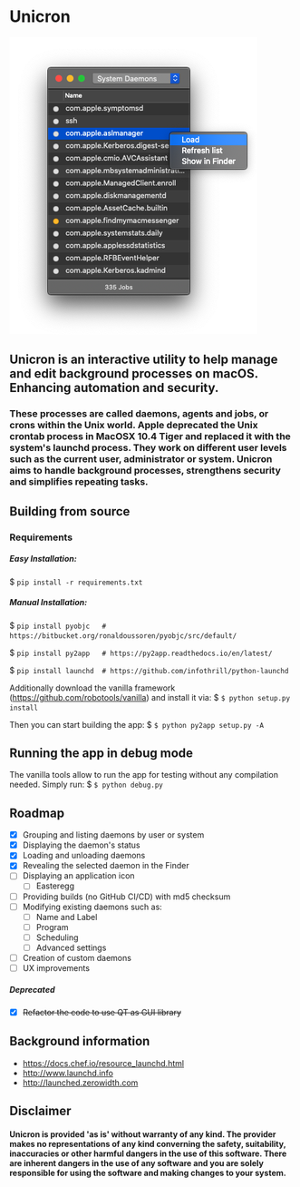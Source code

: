 # Unicron

![Interface](https://raw.githubusercontent.com/form-follows-function/unicron/master/ui.png)


## Unicron is an interactive utility to help manage and edit background processes on macOS. Enhancing automation and security. 

### These processes are called daemons, agents and jobs, or crons within the Unix world. Apple deprecated the Unix crontab process in MacOSX 10.4 Tiger and replaced it with the system's launchd process. They work on different user levels such as the current user, administrator or system. Unicron aims to handle background processes, strengthens security and simplifies repeating tasks.



## Building from source

### Requirements

##### Easy Installation:
$ `pip install -r requirements.txt`


##### Manual Installation:
$ `pip install pyobjc   # https://bitbucket.org/ronaldoussoren/pyobjc/src/default/`

$ `pip install py2app   # https://py2app.readthedocs.io/en/latest/`

$ `pip install launchd  # https://github.com/infothrill/python-launchd`


Additionally download the vanilla framework (https://github.com/robotools/vanilla) and install it via:
$ `$ python setup.py install`


Then you can start building the app:
$  `$ python py2app setup.py -A`


## Running the app in debug mode

The vanilla tools allow to run the app for testing without any compilation needed. Simply run:
$ `$ python debug.py`



## Roadmap

- [x] Grouping and listing daemons by user or system
- [x] Displaying the daemon's status
- [x] Loading and unloading daemons
- [x] Revealing the selected daemon in the Finder
- [ ] Displaying an application icon
   - [ ] Easteregg
- [ ] Providing builds (no GitHub CI/CD) with md5 checksum
- [ ] Modifying existing daemons such as:
  - [ ] Name and Label
  - [ ] Program
  - [ ] Scheduling
  - [ ] Advanced settings
- [ ] Creation of custom daemons
- [ ] UX improvements

##### Deprecated
- [x] ~~Refactor the code to use QT as GUI library~~


## Background information

- https://docs.chef.io/resource_launchd.html
- http://www.launchd.info
- http://launched.zerowidth.com


## Disclaimer

#### Unicron is provided 'as is' without warranty of any kind. The provider makes no representations of any kind converning the safety, suitability, inaccuracies or other harmful dangers in the use of this software. There are inherent dangers in the use of any software and you are solely responsible for using the software and making changes to your system.

